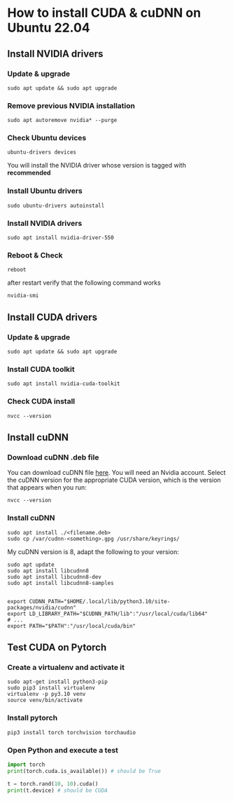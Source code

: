 # How to install CUDA & cuDNN on Ubuntu 22.04

## Install NVIDIA drivers

### Update & upgrade
```shell
sudo apt update && sudo apt upgrade
```

### Remove previous NVIDIA installation
```shell
sudo apt autoremove nvidia* --purge
```

### Check Ubuntu devices
```shell
ubuntu-drivers devices
```
You will install the NVIDIA driver whose version is tagged with __recommended__


### Install Ubuntu drivers
```shell
sudo ubuntu-drivers autoinstall
```

### Install NVIDIA drivers

```shell
sudo apt install nvidia-driver-550
```

### Reboot & Check
```shell
reboot
```
after restart verify that the following command works
```shell
nvidia-smi
```

## Install CUDA drivers

### Update & upgrade
```shell
sudo apt update && sudo apt upgrade
```

### Install CUDA toolkit
```shell
sudo apt install nvidia-cuda-toolkit
```

### Check CUDA install
```shell
nvcc --version
```

## Install cuDNN

### Download cuDNN .deb file
You can download cuDNN file [here](https://developer.nvidia.com/rdp/cudnn-download). You will need an Nvidia account.
Select the cuDNN version for the appropriate CUDA version, which is the version that appears when you run:
```shell
nvcc --version
```

### Install cuDNN
```shell
sudo apt install ./<filename.deb>
sudo cp /var/cudnn-<something>.gpg /usr/share/keyrings/
```

My cuDNN version is 8, adapt the following to your version:

```shell
sudo apt update
sudo apt install libcudnn8
sudo apt install libcudnn8-dev
sudo apt install libcudnn8-samples


export CUDNN_PATH="$HOME/.local/lib/python3.10/site-packages/nvidia/cudnn"
export LD_LIBRARY_PATH="$CUDNN_PATH/lib":"/usr/local/cuda/lib64"
# ...
export PATH="$PATH":"/usr/local/cuda/bin"
```

## Test CUDA on Pytorch


### Create a virtualenv and activate it
```shell
sudo apt-get install python3-pip
sudo pip3 install virtualenv 
virtualenv -p py3.10 venv
source venv/bin/activate
```

### Install pytorch
```shell
pip3 install torch torchvision torchaudio
```

### Open Python and execute a test
```python
import torch
print(torch.cuda.is_available()) # should be True

t = torch.rand(10, 10).cuda()
print(t.device) # should be CUDA
```
